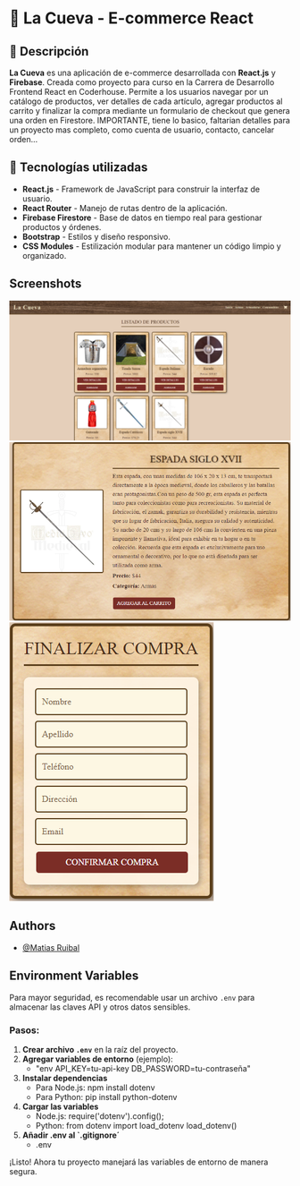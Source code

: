 # 🛒 La Cueva - E-commerce React

## 📌 Descripción
**La Cueva** es una aplicación de e-commerce desarrollada con **React.js** y **Firebase**. Creada como proyecto para curso en la Carrera de Desarrollo Frontend React en Coderhouse. Permite a los usuarios navegar por un catálogo de productos, ver detalles de cada artículo, agregar productos al carrito y finalizar la compra mediante un formulario de checkout que genera una orden en Firestore. IMPORTANTE, tiene lo basico, faltarian detalles para un proyecto mas completo, como cuenta de usuario, contacto, cancelar orden...

## 🚀 Tecnologías utilizadas
- **React.js** - Framework de JavaScript para construir la interfaz de usuario.
- **React Router** - Manejo de rutas dentro de la aplicación.
- **Firebase Firestore** - Base de datos en tiempo real para gestionar productos y órdenes.
- **Bootstrap** - Estilos y diseño responsivo.
- **CSS Modules** - Estilización modular para mantener un código limpio y organizado.

## Screenshots

![Home](./public/Screenshots/Screensave-Home.png)
![Detail](public/Screenshots/Screensave-Detail.png)
![Order](public/Screenshots/Screensave-Order.png)

## Authors

- [@Matias Ruibal](https://github.com/Matias372)

## Environment Variables

Para mayor seguridad, es recomendable usar un archivo `.env` para almacenar las claves API y otros datos sensibles.

### Pasos:

1. **Crear archivo `.env`** en la raíz del proyecto.
2. **Agregar variables de entorno** (ejemplo):
   * "env
      API_KEY=tu-api-key
      DB_PASSWORD=tu-contraseña"
3. **Instalar dependencias**
    * Para Node.js: npm install dotenv
    * Para Python: pip install python-dotenv
4. **Cargar las variables**
    * Node.js:
        require('dotenv').config();
    * Python:
        from dotenv import load_dotenv
        load_dotenv()
5. **Añadir .env al `.gitignore´**
    * .env

¡Listo! Ahora tu proyecto manejará las variables de entorno de manera segura.